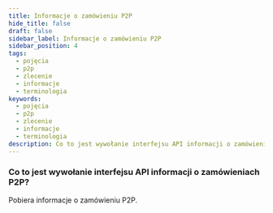 ```yaml
---
title: Informacje o zamówieniu P2P
hide_title: false
draft: false
sidebar_label: Informacje o zamówieniu P2P
sidebar_position: 4
tags:
  - pojęcia
  - p2p
  - zlecenie
  - informacje
  - terminologia
keywords:
  - pojęcia
  - p2p
  - zlecenie
  - informacje
  - terminologia
description: Co to jest wywołanie interfejsu API informacji o zamówieniach P2P?
---
```


### Co to jest wywołanie interfejsu API informacji o zamówieniach P2P?

Pobiera informacje o zamówieniu P2P.
